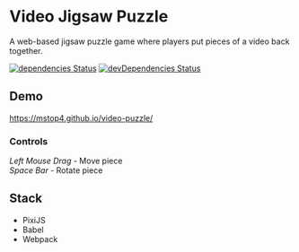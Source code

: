 # Video Jigsaw Puzzle
A web-based jigsaw puzzle game where players put pieces of a video back together.

[![dependencies Status](https://david-dm.org/mstop4/video-puzzle/status.svg)](https://david-dm.org/mstop4/video-puzzle)
[![devDependencies Status](https://david-dm.org/mstop4/video-puzzle/dev-status.svg)](https://david-dm.org/mstop4/video-puzzle?type=dev)

## Demo
https://mstop4.github.io/video-puzzle/

### Controls

*Left Mouse Drag* - Move piece  
*Space Bar* - Rotate piece


## Stack

* PixiJS
* Babel
* Webpack
